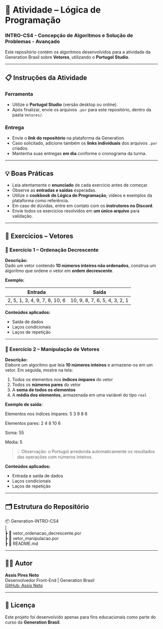 # 🧠 Atividade – Lógica de Programação  
### INTRO-CS4 - Concepção de Algoritmos e Solução de Problemas - Avançado  

Este repositório contém os algoritmos desenvolvidos para a atividade da Generation Brasil sobre **Vetores**, utilizando o **Portugol Studio**.  

---

## 📋 Instruções da Atividade

### Ferramenta
- Utilize o **Portugol Studio** (versão desktop ou online).  
- Após finalizar, envie os arquivos `.por` para este repositório, dentro da pasta `Vetores/`.  

### Entrega
- Envie o **link do repositório** na plataforma da Generation.  
- Caso solicitado, adicione também os **links individuais** dos arquivos `.por` criados.  
- Mantenha suas entregas **em dia** conforme o cronograma da turma.

---

## 💡 Boas Práticas

- Leia atentamente o **enunciado** de cada exercício antes de começar.  
- Observe as **entradas e saídas** esperadas.  
- Utilize o **cookbook de Lógica de Programação**, vídeos e exemplos da plataforma como referência.  
- Em caso de dúvidas, entre em contato com os **instrutores no Discord**.  
- Envie todos os exercícios resolvidos em **um único arquivo** para validação.

---

## 🧮 Exercícios – Vetores  

### 🧩 Exercício 1 – Ordenação Decrescente  

**Descrição:**  
Dado um vetor contendo **10 números inteiros não ordenados**, construa um algoritmo que ordene o vetor em **ordem decrescente**.

**Exemplo:**

| Entrada | Saída |
|----------|--------|
| 2, 5, 1, 3, 4, 9, 7, 8, 10, 6 | 10, 9, 8, 7, 6, 5, 4, 3, 2, 1 |

**Conteúdos aplicados:**
- Saída de dados  
- Laços condicionais  
- Laços de repetição  

---

### 🧩 Exercício 2 – Manipulação de Vetores  

**Descrição:**  
Elabore um algoritmo que leia **10 números inteiros** e armazene-os em um vetor. Em seguida, mostre na tela:  

1. Todos os elementos nos **índices ímpares** do vetor  
2. Todos os **números pares** do vetor  
3. A **soma de todos os elementos**  
4. A **média dos elementos**, armazenada em uma variável do tipo `real`  

**Exemplo de saída:**

Elementos nos índices ímpares:
5 3 9 8 6

Elementos pares:
2 4 8 10 6

Soma:
55

Média:
5

> 💡 Observação: o Portugol arredonda automaticamente os resultados das operações com números inteiros.

**Conteúdos aplicados:**
- Entrada e saída de dados  
- Laços condicionais  
- Laços de repetição  

---

## 🗂 Estrutura do Repositório

📦 Generation-INTRO-CS4   
|     
┣ 📜 vetor_ordenacao_decrescente.por    
┣ 📜 vetor_manipulacao.por     
┣ 📜 README.md          
 
---

## 🧑‍💻 Autor
**Assis Pires Neto**  
Desenvolvedor Front-End | Generation Brasil  
[GitHub: Assis Neto](https://github.com/Lancellot)  

---

## 🧾 Licença
Este projeto foi desenvolvido apenas para fins educacionais como parte do curso da **Generation Brasil**.
